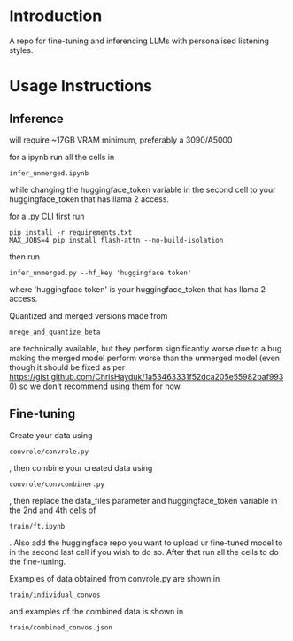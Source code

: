 # Introduction
A repo for fine-tuning and inferencing LLMs with personalised listening styles.
# Usage Instructions

## Inference

will require ~17GB VRAM minimum, preferably a 3090/A5000

for a ipynb run all the cells in 

```
infer_unmerged.ipynb
```

while changing the huggingface_token variable in the second cell to your huggingface_token that has llama 2 access.

for a .py CLI first run

```
pip install -r requirements.txt
MAX_JOBS=4 pip install flash-attn --no-build-isolation
```

then run

```
infer_unmerged.py --hf_key 'huggingface token'
```

where 'huggingface token' is your huggingface_token that has llama 2 access.

Quantized and merged versions made from 

```
mrege_and_quantize_beta
```

are technically available, but they perform significantly worse due to a bug making the merged model perform worse than the unmerged model
(even though it should be fixed as per https://gist.github.com/ChrisHayduk/1a53463331f52dca205e55982baf9930)
so we don't recommend using them for now.

## Fine-tuning 

Create your data using 

```
convrole/convrole.py
```

, then combine your created data using

```
convrole/convcombiner.py
```

, then replace the data_files parameter and huggingface_token variable in the 2nd and 4th cells of 

```
train/ft.ipynb
```

. Also add the huggingface repo you want to upload ur fine-tuned model to in the second last cell if you wish to do so. After that run all the cells to do the fine-tuning.

Examples of data obtained from convrole.py are shown in 

```
train/individual_convos
```

and examples of the combined data is shown in

```
train/combined_convos.json
```
